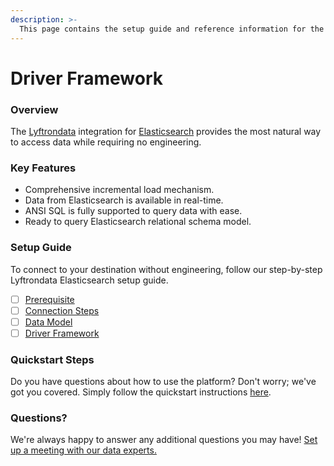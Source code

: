 ```yaml
---
description: >-
  This page contains the setup guide and reference information for the Elasticsearch source connector.
---
```


# Driver Framework

### Overview

The [Lyftrondata](https://www.lyftrondata.com/) integration for [Elasticsearch](None) provides the most natural way to access data while requiring no engineering.

### Key Features

* Comprehensive incremental load mechanism.
* Data from Elasticsearch is available in real-time.&#x20;
* ANSI SQL is fully supported to query data with ease.
* Ready to query Elasticsearch relational schema model.

### Setup Guide

To connect to your destination without engineering, follow our step-by-step Lyftrondata Elasticsearch setup guide.

* [ ] [Prerequisite](../prerequisite.md)
* [ ] [Connection Steps](../connection-steps.md)
* [ ] [Data Model](../data-model/erd.md)
* [ ] [Driver Framework](../driver-framework/)

### Quickstart Steps

Do you have questions about how to use the platform? Don't worry; we've got you covered. Simply follow the quickstart instructions [here](../driver-framework/README.md).

### Questions? <a href="#questions" id="questions"></a>

We're always happy to answer any additional questions you may have! [Set up a meeting with our data experts.](https://www.lyftrondata.com/book-a-meeting/)


